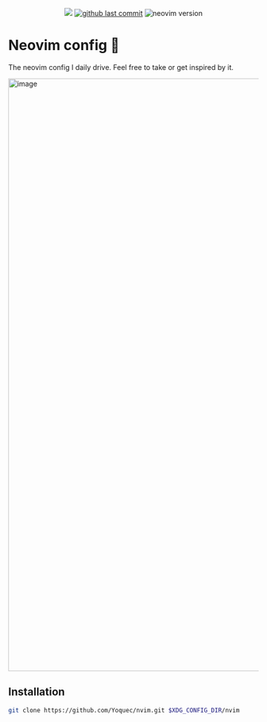<p align="center">
  <a href="https://github.com/yoquec/nvim/stargazers"><img src="https://img.shields.io/github/stars/yoquec/nvim?colora=363a4f&colorb=b7bdf8&style=for-the-badge"></a>
  <a href="https://github.com/yoquec/nvim/commits/main"><img alt="github last commit" src="https://img.shields.io/github/last-commit/yoquec/nvim?color=98c379&style=for-the-badge"></a>
  <img alt="neovim version" src="https://img.shields.io/badge/neovim-> v0.11.3-e5c07b?style=for-the-badge&logo=neovim">
</p>

# Neovim config 🚀

The neovim config I daily drive. Feel free to take or get inspired by it.

<img width="1859" height="1194" alt="image" src="https://github.com/user-attachments/assets/ecae11de-47ec-4e17-b1fb-ecf0c1cb1af9" />

## Installation

```bash
git clone https://github.com/Yoquec/nvim.git $XDG_CONFIG_DIR/nvim
```
